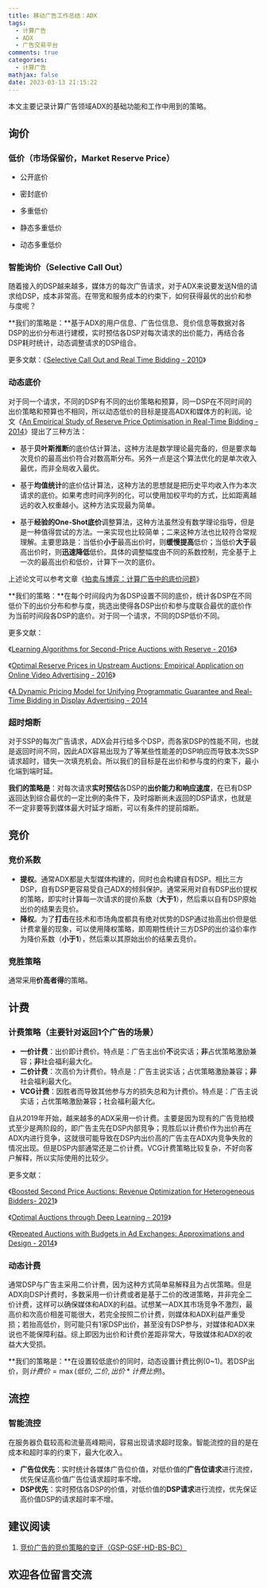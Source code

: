 ```yaml
---
title: 移动广告工作总结：ADX
tags:
  - 计算广告
  - ADX
  - 广告交易平台
comments: true
categories:
  - 计算广告
mathjax: false
date: 2023-03-13 21:15:22
---
```


本文主要记录计算广告领域ADX的基础功能和工作中用到的策略。

## 询价

### 低价（市场保留价，Market Reserve Price）

* 公开底价

* 密封底价

* 多重低价

* 静态多重低价

* 动态多重低价

### 智能询价（Selective Call Out）

随着接入的DSP越来越多，媒体方的每次广告请求，对于ADX来说要发送N倍的请求给DSP，成本非常高。在带宽和服务成本的约束下，如何获得最优的出价和参与度呢？

**我们的策略是：**基于ADX的用户信息、广告位信息、竞价信息等数据对各DSP的出价分布进行建模，实时预估各DSP对每次请求的出价能力，再结合各DSP耗时统计，动态调整请求的DSP组合。

更多文献：《[Selective Call Out and Real Time Bidding - 2010](http://wnzhang.net/share/rtb-papers/select-callout.pdf)》

### 动态底价

对于同一个请求，不同的DSP有不同的出价策略和预算，同一DSP在不同时间的出价策略和预算也不相同，所以动态低价的目标是提高ADX和媒体方的利润。论文《[An Empirical Study of Reserve Price Optimisation in Real-Time Bidding - 2014](http://wnzhang.net/share/rtb-papers/reserve-price.pdf)》提出了三种方法：

* 基于**贝叶斯推断**的底价估计算法，这种方法是数学理论最完备的，但是要求每次竞价的最高出价符合对数高斯分布。另外一点是这个算法优化的是单次收入最优，而非全局收入最优。

* 基于**均值统计**的底价估计算法，这种方法的思想就是把历史平均收入作为本次请求的底价。如果考虑时间序列的化，可以使用加权平均的方式，比如距离越远的收入权重越小。这种方法实现最为简单。

* 基于**经验的One-Shot底价**调整算法，这种方法虽然没有数学理论指导，但是是一种值得尝试的方法。一来实现也比较简单；二来这种方法也比较符合常规理解。主要思路是：当低价**小于**最高出价时，则**缓慢提高**低价；当低价**大于**最高出价时，则**迅速降低**低价。具体的调整幅度由不同的系数控制，完全基于上一次的最高出价和低价，计算下一次的底价。

上述论文可以参考文章《[拍卖与博弈：计算广告中的底价问题](https://embolismsoil.github.io/2019/07/21/%E6%8B%8D%E5%8D%96%E4%B8%8E%E5%8D%9A%E5%BC%88-%E8%AE%A1%E7%AE%97%E5%B9%BF%E5%91%8A%E4%B8%AD%E7%9A%84%E5%BA%95%E4%BB%B7%E9%97%AE%E9%A2%98/)》

**我们的策略：**在每个时间段内为各DSP设置不同的底价，统计各DSP在不同低价下的出价分布和参与度，挑选出使得各DSP出价和参与度联合最优的底价作为当前时间段各DSP的底价。对于同一个请求，不同的DSP低价不同。

更多文献：

《[Learning Algorithms for Second-Price Auctions with Reserve - 2016](https://www.jmlr.org/papers/volume17/14-499/14-499.pdf)》

《[Optimal Reserve Prices in Upstream Auctions: Empirical Application on Online Video Advertising - 2016](https://www.kdd.org/kdd2016/papers/files/rpp1142-alcobendas-lisbonaA.pdf)》

《[A Dynamic Pricing Model for Unifying Programmatic Guarantee and Real-Time Bidding in Display Advertising - 2014](http://arxiv.org/pdf/1405.5189.pdf)

### 超时熔断

对于SSP的每次广告请求，ADX会并行给多个DSP，而各家DSP的性能不同，也就是返回时间不同，因此ADX容易出现为了等某些性能差的DSP响应而导致本次SSP请求超时，错失一次填充机会。所以我们的目标是在出价和参与度的约束下，最小化端到端时延。

**我们的策略是**：对每次请求**实时预估**各DSP的**出价能力和响应速度**，在已有DSP返回达到综合最优的一定比例的条件下，及时熔断尚未返回的DSP请求，也就是不一定非要等到媒体最大时延才熔断，可以有条件的提前熔断。

## 竞价

### 竞价系数

* **提权**。通常ADX都是大型媒体构建的，同时也会构建自有DSP。相比三方DSP，自有DSP更容易受自己ADX的倾斜保护。通常采用对自有DSP出价提权的策略，即实时计算每一次请求的提价系数（**大于1**），然后乘以自有DSP原始出价的结果去竞价。
* **降权**。为了**打击**在技术和市场角度都具有绝对优势的DSP通过抬高出价但是低计费拿量的现象，可以使用降权策略，即周期性统计三方DSP的出价溢价率作为降价系数（**小于1**），然后乘以其原始出价的结果去竞价。

### 竞胜策略

通常采用**价高者得**的策略。

## 计费

### 计费策略（主要针对返回1个广告的场景）

* **一价计费**：出价即计费价。特点是：广告主出价**不**说实话；**非**占优策略激励兼容；**非**社会福利最大化。
* **二价计费**：次高价为计费价。特点是：广告主说实话；占优策略激励兼容；**非**社会福利最大化。
* **VCG计费**：因胜者而导致其他参与方的损失总和为计费价。特点是：广告主说实话；占优策略激励兼容；社会福利最大化。

自从2019年开始，越来越多的ADX采用一价计费。主要是因为现有的广告竞拍模式至少是两阶段的，即广告主先在DSP内部竞争；竞胜后以计费价作为出价再在ADX内进行竞争，这就很可能导致在DSP内出价高的广告主在ADX内竞争失败的情况出现。但是DSP内部通常还是二价计费。VCG计费策略比较复杂，不好向客户解释，所以实际使用的比较少。

更多文献：

《[Boosted Second Price Auctions: Revenue Optimization for Heterogeneous Bidders- 2021](https://dl.acm.org/doi/pdf/10.1145/3447548.3467454)》

《[Optimal Auctions through Deep Learning - 2019](http://proceedings.mlr.press/v97/duetting19a/duetting19a.pdf)》

《[Repeated Auctions with Budgets in Ad Exchanges: Approximations and Design - 2014](http://wnzhang.net/share/rtb-papers/repeat-auction.pdf)》

### 动态计费

通常DSP与广告主采用二价计费，因为这种方式简单易解释且为占优策略。但是ADX向DSP计费时，多数采用一价计费或者是基于二价的改进策略，并非完全二价计费，这样可以确保媒体和ADX的利益。试想某一ADX其市场竞争不激烈，最高价和次高价相差可能很大，若完全按照二价计费，则媒体和ADX利益严重受损；若抬高低价，则可能只有1家DSP出价，甚至没有DSP参与，对媒体和ADX来说也不能保障利益。综上即因为出价和计费价差距非常大，导致媒体和ADX的收益大大受损。

**我们的策略是：**在设置较低底价的同时，动态设置计费比例(0~1)。若DSP出价，则$计费价=\max(低价, 二价, 出价*计费比例)$。

## 流控

### 智能流控

在服务器负载较高和流量高峰期间，容易出现请求超时现象。智能流控的目的是在成本和超时率的约束下，最大化收入。

* **广告位优先**：实时统计各媒体广告位价值，对低价值的**广告位请求**进行流控，优先保证高价值广告位请求超时率不增。
* **DSP优先**：实时预估各DSP的价值，对低价值的**DSP请求**进行流控，优先保证高价值DSP的请求超时率不增。

## 建议阅读

1. [竞价广告的竞价策略的变迁（GSP-GSF-HD-BS-BC）](https://www.ichdata.com/changes-in-the-ad-exchange-bid-strategy.html)

   

## 欢迎各位留言交流